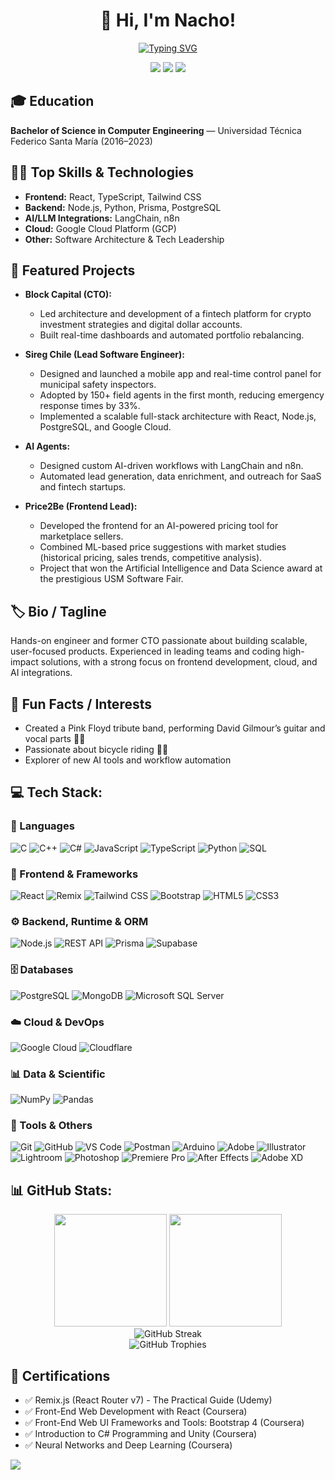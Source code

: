 <div align="center">

# 👋 Hi, I'm Nacho!

  
[![Typing SVG](https://readme-typing-svg.herokuapp.com?font=Fira+Code&weight=600&size=28&pause=0&color=2E9EF7&center=true&vCenter=true&random=false&width=600&lines=Full+Stack+Software+Engineer;Senior+Frontend+Developer)](https://git.io/typing-svg) 
</div>
<p align="center">
  <a href="https://linkedin.com/in/ignacio-lizana"><img src="https://img.shields.io/badge/-LinkedIn-0A66C2?style=for-the-badge&logo=linkedin&logoColor=white" /></a>
  <a href="mailto:ignaciolizana96@gmail.com"><img src="https://img.shields.io/badge/-Email-D14836?style=for-the-badge&logo=gmail&logoColor=white" /></a>
  <a href="https://nacholz.com"><img src="https://img.shields.io/badge/-Portfolio-000000?style=for-the-badge&logo=safari&logoColor=white" /></a>
</p>

## 🎓 Education
**Bachelor of Science in Computer Engineering** — Universidad Técnica Federico Santa María (2016–2023)



## 👨‍💻 Top Skills & Technologies
- **Frontend:** React, TypeScript, Tailwind CSS
- **Backend:** Node.js, Python, Prisma, PostgreSQL
- **AI/LLM Integrations:** LangChain, n8n
- **Cloud:** Google Cloud Platform (GCP)
- **Other:** Software Architecture & Tech Leadership



## 🌟 Featured Projects

- **Block Capital (CTO):**
  - Led architecture and development of a fintech platform for crypto investment strategies and digital dollar accounts.
  - Built real-time dashboards and automated portfolio rebalancing.

- **Sireg Chile (Lead Software Engineer):**
  - Designed and launched a mobile app and real-time control panel for municipal safety inspectors.
  - Adopted by 150+ field agents in the first month, reducing emergency response times by 33%.
  - Implemented a scalable full-stack architecture with React, Node.js, PostgreSQL, and Google Cloud.

- **AI Agents:**
  - Designed custom AI-driven workflows with LangChain and n8n.
  - Automated lead generation, data enrichment, and outreach for SaaS and fintech startups.

- **Price2Be (Frontend Lead):**
  - Developed the frontend for an AI-powered pricing tool for marketplace sellers.
  - Combined ML-based price suggestions with market studies (historical pricing, sales trends, competitive analysis).
  - Project that won the Artificial Intelligence and Data Science award at the prestigious USM Software Fair.



## 🏷️ Bio / Tagline
Hands-on engineer and former CTO passionate about building scalable, user-focused products. Experienced in leading teams and coding high-impact solutions, with a strong focus on frontend development, cloud, and AI integrations.


## 🎸 Fun Facts / Interests
- Created a Pink Floyd tribute band, performing David Gilmour’s guitar and vocal parts 🎸🎤
- Passionate about bicycle riding 🚴‍♂️
- Explorer of new AI tools and workflow automation


## 💻 Tech Stack:

### 🧩 Languages
![C](https://img.shields.io/badge/-C-00599C?style=for-the-badge&logo=c&logoColor=white)
![C++](https://img.shields.io/badge/-C++-00599C?style=for-the-badge&logo=cplusplus&logoColor=white)
![C#](https://img.shields.io/badge/-C%23-239120?style=for-the-badge&logo=csharp&logoColor=white)
![JavaScript](https://img.shields.io/badge/-JavaScript-F7DF1E?style=for-the-badge&logo=javascript&logoColor=black)
![TypeScript](https://img.shields.io/badge/-TypeScript-3178C6?style=for-the-badge&logo=typescript&logoColor=white)
![Python](https://img.shields.io/badge/-Python-3776AB?style=for-the-badge&logo=python&logoColor=white)
![SQL](https://img.shields.io/badge/-SQL-4479A1?style=for-the-badge&logo=mysql&logoColor=white)


### 🎨 Frontend & Frameworks
![React](https://img.shields.io/badge/-React-20232A?style=for-the-badge&logo=react&logoColor=61DAFB)
![Remix](https://img.shields.io/badge/-Remix-000000?style=for-the-badge&logo=remix&logoColor=white)
![Tailwind CSS](https://img.shields.io/badge/-Tailwind_CSS-38B2AC?style=for-the-badge&logo=tailwind-css&logoColor=white)
![Bootstrap](https://img.shields.io/badge/-Bootstrap-7952B3?style=for-the-badge&logo=bootstrap&logoColor=white)
![HTML5](https://img.shields.io/badge/-HTML5-E34F26?style=for-the-badge&logo=html5&logoColor=white)
![CSS3](https://img.shields.io/badge/-CSS3-1572B6?style=for-the-badge&logo=css3&logoColor=white)


### ⚙️ Backend, Runtime & ORM
![Node.js](https://img.shields.io/badge/-Node.js-339933?style=for-the-badge&logo=nodedotjs&logoColor=white)
![REST API](https://img.shields.io/badge/-REST_API-FF6C37?style=for-the-badge&logo=postman&logoColor=white)
![Prisma](https://img.shields.io/badge/-Prisma-2D3748?style=for-the-badge&logo=prisma&logoColor=white)
![Supabase](https://img.shields.io/badge/-Supabase-3ECF8E?style=for-the-badge&logo=supabase&logoColor=white)


### 🗄️ Databases
![PostgreSQL](https://img.shields.io/badge/postgresql-4169e1?style=for-the-badge&logo=postgresql&logoColor=white)
![MongoDB](https://img.shields.io/badge/-MongoDB-47A248?style=for-the-badge&logo=mongodb&logoColor=white)
![Microsoft SQL Server](https://img.shields.io/badge/-Microsoft%20SQL%20Server-CC2927?style=for-the-badge&logo=microsoft%20sql%20server&logoColor=white)


### ☁️ Cloud & DevOps
![Google Cloud](https://img.shields.io/badge/-Google%20Cloud-4285F4?style=for-the-badge&logo=google-cloud&logoColor=white)
![Cloudflare](https://img.shields.io/badge/-Cloudflare-F38020?style=for-the-badge&logo=cloudflare&logoColor=white)


### 📊 Data & Scientific
![NumPy](https://img.shields.io/badge/-NumPy-013243?style=for-the-badge&logo=numpy&logoColor=white)
![Pandas](https://img.shields.io/badge/-Pandas-333333?style=for-the-badge&logo=pandas)


### 🧰 Tools & Others
![Git](https://img.shields.io/badge/-Git-F05032?style=for-the-badge&logo=git&logoColor=white)
![GitHub](https://img.shields.io/badge/-GitHub-181717?style=for-the-badge&logo=github&logoColor=white)
![VS Code](https://img.shields.io/badge/-VS_Code-007ACC?style=for-the-badge&logo=visualstudiocode&logoColor=white)
![Postman](https://img.shields.io/badge/-Postman-FF6C37?style=for-the-badge&logo=postman&logoColor=white)
![Arduino](https://img.shields.io/badge/-Arduino-00979D?style=for-the-badge&logo=arduino&logoColor=white)
![Adobe](https://img.shields.io/badge/-Adobe-FF0000?style=for-the-badge&logo=adobe&logoColor=white)
![Illustrator](https://img.shields.io/badge/-Illustrator-FF9A00?style=for-the-badge&logo=adobeillustrator&logoColor=white)
![Lightroom](https://img.shields.io/badge/-Lightroom-31A8FF?style=for-the-badge&logo=adobelightroom&logoColor=white)
![Photoshop](https://img.shields.io/badge/-Photoshop-31A8FF?style=for-the-badge&logo=adobephotoshop&logoColor=white)
![Premiere Pro](https://img.shields.io/badge/-Premiere%20Pro-9999FF?style=for-the-badge&logo=adobepremierepro&logoColor=white)
![After Effects](https://img.shields.io/badge/-After%20Effects-9999FF?style=for-the-badge&logo=adobeaftereffects&logoColor=white)
![Adobe XD](https://img.shields.io/badge/-Adobe%20XD-470137?style=for-the-badge&logo=adobexd&logoColor=FF61F6)

## 📊 GitHub Stats:
<div align="center">
  <img height="180em" src="https://github-readme-stats.vercel.app/api?username=NachoLZ&show_icons=true&theme=tokyonight&include_all_commits=true&count_private=true&hide_border=true"/>
  <img height="180em" src="https://github-readme-stats.vercel.app/api/top-langs/?username=NachoLZ&layout=compact&langs_count=8&theme=tokyonight&hide_border=true"/>
</div>

<div align="center">
  <img src="https://github-readme-streak-stats.herokuapp.com/?user=NachoLZ&theme=tokyonight&hide_border=true" alt="GitHub Streak"/>
</div>


<div align="center">
  <img src="https://github-profile-trophy.vercel.app/?username=NachoLZ&theme=tokyonight&no-frame=true&row=1&column=7" alt="GitHub Trophies"/>
</div>


## 📜 Certifications
- ✅ Remix.js (React Router v7) - The Practical Guide (Udemy)
- ✅ Front-End Web Development with React (Coursera)
- ✅ Front-End Web UI Frameworks and Tools: Bootstrap 4 (Coursera)
- ✅ Introduction to C# Programming and Unity (Coursera)
- ✅ Neural Networks and Deep Learning (Coursera)


[![](https://visitcount.itsvg.in/api?id=NachoLZ&icon=0&color=0)](https://visitcount.itsvg.in)

<!-- Proudly created with GPRM ( https://gprm.itsvg.in ) -->
